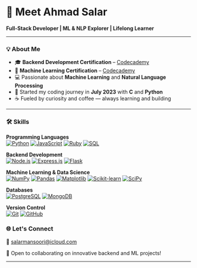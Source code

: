 # 👋 Meet Ahmad Salar

**Full-Stack Developer | ML & NLP Explorer | Lifelong Learner**

---

### 💡 About Me

- 🎓 **Backend Development Certification** – [Codecademy](https://www.codecademy.com/profiles/2003salar/certificates/810f53d14de24b938cc13c7c2af1e686)  
- 🤖 **Machine Learning Certification** – [Codecademy](https://www.codecademy.com/profiles/2003salar/certificates/8e9e59de3f924b33ad2371faf667129b)  
- 💻 Passionate about **Machine Learning** and **Natural Language Processing**  
- 🚀 Started my coding journey in **July 2023** with **C** and **Python**  
- ☕ Fueled by curiosity and coffee — always learning and building  

---

### 🛠 Skills  

**Programming Languages**  
[![Python](https://img.shields.io/badge/-Python-3776AB?style=for-the-badge&logo=python&logoColor=white)](https://www.python.org/)  [![JavaScript](https://img.shields.io/badge/-JavaScript-F7DF1E?style=for-the-badge&logo=javascript&logoColor=black)](https://developer.mozilla.org/en-US/docs/Web/JavaScript)  [![Ruby](https://img.shields.io/badge/-Ruby-CC342D?style=for-the-badge&logo=ruby&logoColor=white)](https://www.ruby-lang.org/en/)  [![SQL](https://img.shields.io/badge/-SQL-4479A1?style=for-the-badge&logo=sql&logoColor=white)](https://www.sql.org/)  

**Backend Development**  
[![Node.js](https://img.shields.io/badge/-Node.js-339933?style=for-the-badge&logo=node.js&logoColor=white)](https://nodejs.org/)  [![Express.js](https://img.shields.io/badge/-Express.js-000000?style=for-the-badge&logo=express&logoColor=white)](https://expressjs.com/)  [![Flask](https://img.shields.io/badge/-Flask-000000?style=for-the-badge&logo=flask&logoColor=white)](https://palletsprojects.com/p/flask/)  

**Machine Learning & Data Science**  
[![NumPy](https://img.shields.io/badge/-NumPy-013243?style=for-the-badge&logo=numpy&logoColor=white)](https://numpy.org/)  [![Pandas](https://img.shields.io/badge/-Pandas-150458?style=for-the-badge&logo=pandas&logoColor=white)](https://pandas.pydata.org/)  [![Matplotlib](https://img.shields.io/badge/-Matplotlib-000000?style=for-the-badge&logo=matplotlib&logoColor=white)](https://matplotlib.org/)  [![Scikit-learn](https://img.shields.io/badge/-Scikit--learn-F7931E?style=for-the-badge&logo=scikit-learn&logoColor=white)](https://scikit-learn.org/)  [![SciPy](https://img.shields.io/badge/-SciPy-8CAAE4?style=for-the-badge&logo=scipy&logoColor=white)](https://www.scipy.org/)  

**Databases**  
[![PostgreSQL](https://img.shields.io/badge/-PostgreSQL-336791?style=for-the-badge&logo=postgresql&logoColor=white)](https://www.postgresql.org/)  [![MongoDB](https://img.shields.io/badge/-MongoDB-47A248?style=for-the-badge&logo=mongodb&logoColor=white)](https://www.mongodb.com/)

**Version Control**  
[![Git](https://img.shields.io/badge/-Git-F05032?style=for-the-badge&logo=git&logoColor=white)](https://git-scm.com/)  [![GitHub](https://img.shields.io/badge/-GitHub-181717?style=for-the-badge&logo=github&logoColor=white)](https://github.com/asmansoori)

### 🌐 Let's Connect  

📧 [salarmansoori@icloud.com](mailto:salarmansoori@icloud.com)  

🤝 Open to collaborating on innovative backend and ML projects!  

---
